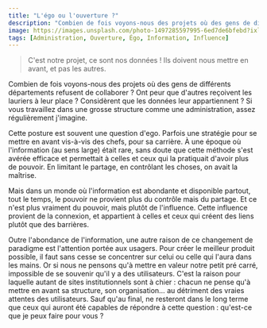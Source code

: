 ```yaml
---
title: "L'égo ou l'ouverture ?"
description: "Combien de fois voyons-nous des projets où des gens de différents départements refusent de collaborer ? Ont peur que d'autres reçoivent les lauriers à leur place ? Considèrent que les données leur appartiennent ?"
image: https://images.unsplash.com/photo-1497285597995-6ed7de6bfebd?ixlib=rb-1.2.1&ixid=eyJhcHBfaWQiOjEyMDd9&auto=format&fit=crop&w=1200&q=60
tags: [Administration, Ouverture, Égo, Information, Influence]
---
```


> C'est notre projet, ce sont nos données ! Ils doivent nous mettre en avant, et pas les autres.

Combien de fois voyons-nous des projets où des gens de différents départements refusent de collaborer ? Ont peur que d'autres reçoivent les lauriers à leur place ? Considèrent que les données leur appartiennent ? Si vous travaillez dans une grosse structure comme une administration, assez régulièrement j'imagine.

Cette posture est souvent une question d'ego. Parfois une stratégie pour se mettre en avant vis-à-vis des chefs, pour sa carrière. À une époque où l'information (au sens large) était rare, sans doute que cette méthode s'est avérée efficace et permettait à celles et ceux qui la pratiquait d'avoir plus de pouvoir. En limitant le partage, en contrôlant les choses, on avait la maîtrise.

Mais dans un monde où l'information est abondante et disponible partout, tout le temps, le pouvoir ne provient plus du contrôle mais du partage. Et ce n'est plus vraiment du pouvoir, mais plutôt de l'influence. Cette influence provient de la connexion, et appartient à celles et ceux qui créent des liens plutôt que des barrières.

Outre l'abondance de l'information, une autre raison de ce changement de paradigme est l'attention portée aux usagers. Pour créer le meilleur produit possible, il faut sans cesse se concentrer sur celui ou celle qui l'aura dans les mains. Or si nous ne pensons qu'à mettre en valeur notre petit pré carré, impossible de se souvenir qu'il y a des utilisateurs. C'est la raison pour laquelle autant de sites institutionnels sont à chier : chacun ne pense qu'à mettre en avant sa structure, son organisation… au détriment des vraies attentes des utilisateurs. Sauf qu'au final, ne resteront dans le long terme que ceux qui auront été capables de répondre à cette question : qu'est-ce que je peux faire pour vous ?
